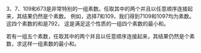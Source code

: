 3、7、109和673是非常特别的一组素数。任取其中的两个并且以任意顺序连接起来，其结果仍然是个素数。
例如，选择7和109，我们得到7109和1097均为素数。这四个素数的和是792，
这是满足这个性质的一组四个素数的最小和。

若有一组五个素数，任取其中的两个并且以任意顺序连接起来，其结果仍然是个素数，求这样一组素数的最小和。